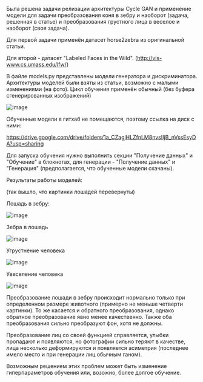 Была решена задачи релизации архитектуры Cycle GAN и применение модели для задачи преобразования коня в зебру и наоборот (задача, решенная в статье) и преобразования грустного лица в веселое и наоборот (своя задача).

Для первой задачи применён датасет horse2zebra из оригинальной статьи.

Для второй - датасет "Labeled Faces in the Wild". (http://vis-www.cs.umass.edu/lfw/)

В файле models.py представлены модели генератора и дискриминатора.
Архитектуры моделей были взяты из статьи, возможно с малыми изменениями (на фото). Цикл обучения применён обычный (без буфера сгенерированных изображений)

![image](https://user-images.githubusercontent.com/46298358/153759725-3037182a-153f-4947-9c71-5fbb3a19dfea.png)

Обученные модели в гитхаб не помещаются, поэтому ссылка на диск с ними:

https://drive.google.com/drive/folders/1a_CZagjHLZfnLM8nvsIIjB_nVssEsyDA?usp=sharing

Для запуска обучения нужно выполнить секции "Получение данных" и "Обучение" в блокнотах, для генерации - "Получение данных" и "Генерация" (предполагается, что обученные модели скачаны).

Результаты работы моделей:

(так вышло, что картинки лошадей перевернуты)

Лошадь в зебру:

![image](https://user-images.githubusercontent.com/46298358/153759857-d8b7fb65-1a6b-4700-9ab2-c5f4f57198ed.png)

Зебра в лошадь

![image](https://user-images.githubusercontent.com/46298358/153759863-e9de0a22-57f7-4952-8b8b-dbd534436f24.png)

Угрустнение человека

![image](https://user-images.githubusercontent.com/46298358/153759873-f89851ff-d74f-417b-87d3-78c7b7540d06.png)

Увеселение человека

![image](https://user-images.githubusercontent.com/46298358/153759879-a6abf4fd-3272-4955-b3ad-ee3db727517b.png)



Преобразование лошади в зебру происходит нормально только при определенном размере животного (примерно не меньше четверти картинки). То же касается и обратного преобразования, однако обратное преобразование явно менее качественно. Также оба преобразования сильно преобразуют фон, хотя не должны.

Преобразование лиц со своей функцией справляется, улыбки пропадают и появляются, но фотографии сильно теряют в качестве, лица несколько деформируются и появляется асиметрия (последнее имело место и при генерации лиц обычным ганом).

Возможным решением этих проблем может быть изменение гиперпараметров обучения или, возожно, более долгое обучение.
